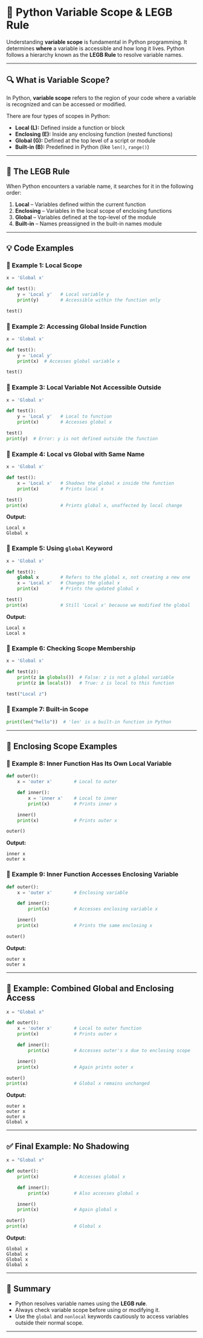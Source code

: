 # 🧠 Python Variable Scope & LEGB Rule

Understanding **variable scope** is fundamental in Python programming. It determines **where** a variable is accessible and how long it lives. Python follows a hierarchy known as the **LEGB Rule** to resolve variable names.

---

## 🔍 What is Variable Scope?

In Python, **variable scope** refers to the region of your code where a variable is recognized and can be accessed or modified.

There are four types of scopes in Python:

- **Local (L):** Defined inside a function or block
- **Enclosing (E):** Inside any enclosing function (nested functions)
- **Global (G):** Defined at the top level of a script or module
- **Built-in (B):** Predefined in Python (like `len()`, `range()`)

---

## 🧭 The LEGB Rule

When Python encounters a variable name, it searches for it in the following order:

1. **Local** – Variables defined within the current function
2. **Enclosing** – Variables in the local scope of enclosing functions
3. **Global** – Variables defined at the top-level of the module
4. **Built-in** – Names preassigned in the built-in names module

---

## 💡 Code Examples

### 🔸 Example 1: Local Scope
```python
x = 'Global x'

def test():
    y = 'Local y'   # Local variable y
    print(y)        # Accessible within the function only

test()
```

### 🔸 Example 2: Accessing Global Inside Function
```python
x = 'Global x'

def test():
    y = 'Local y'
    print(x)  # Accesses global variable x

test()
```

### 🔸 Example 3: Local Variable Not Accessible Outside
```python
x = 'Global x'

def test():
    y = 'Local y'   # Local to function
    print(x)        # Accesses global x

test()
print(y)  # Error: y is not defined outside the function
```

### 🔸 Example 4: Local vs Global with Same Name
```python
x = 'Global x'

def test():
    x = 'Local x'   # Shadows the global x inside the function
    print(x)        # Prints local x

test()
print(x)            # Prints global x, unaffected by local change
```
**Output:**
```
Local x
Global x
```

### 🔸 Example 5: Using `global` Keyword
```python
x = 'Global x'

def test():
    global x        # Refers to the global x, not creating a new one
    x = 'Local x'   # Changes the global x
    print(x)        # Prints the updated global x

test()
print(x)            # Still 'Local x' because we modified the global
```
**Output:**
```
Local x
Local x
```

### 🔸 Example 6: Checking Scope Membership
```python
x = 'Global x'

def test(z):
    print(z in globals())  # False: z is not a global variable
    print(z in locals())   # True: z is local to this function

test("Local z")
```

### 🔸 Example 7: Built-in Scope
```python
print(len("hello"))  # 'len' is a built-in function in Python
```

---

## 🧪 Enclosing Scope Examples

### 🔸 Example 8: Inner Function Has Its Own Local Variable
```python
def outer():
    x = 'outer x'        # Local to outer

    def inner():
        x = 'inner x'    # Local to inner
        print(x)         # Prints inner x

    inner()
    print(x)             # Prints outer x

outer()
```
**Output:**
```
inner x
outer x
```

### 🔸 Example 9: Inner Function Accesses Enclosing Variable
```python
def outer():
    x = 'outer x'        # Enclosing variable

    def inner():
        print(x)         # Accesses enclosing variable x

    inner()
    print(x)             # Prints the same enclosing x

outer()
```
**Output:**
```
outer x
outer x
```

---

## 🔁 Example: Combined Global and Enclosing Access
```python
x = "Global x"

def outer():
    x = 'outer x'        # Local to outer function
    print(x)             # Prints outer x

    def inner():
        print(x)         # Accesses outer's x due to enclosing scope

    inner()
    print(x)             # Again prints outer x

outer()
print(x)                 # Global x remains unchanged
```
**Output:**
```
outer x
outer x
outer x
Global x
```

---

## ✅ Final Example: No Shadowing
```python
x = "Global x"

def outer():
    print(x)             # Accesses global x

    def inner():
        print(x)         # Also accesses global x

    inner()
    print(x)             # Again global x

outer()
print(x)                 # Global x
```
**Output:**
```
Global x
Global x
Global x
Global x
```

---

## 📌 Summary

- Python resolves variable names using the **LEGB rule**.
- Always check variable scope before using or modifying it.
- Use the `global` and `nonlocal` keywords cautiously to access variables outside their normal scope.

---
